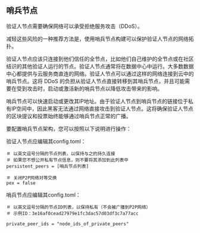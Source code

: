 ## 哨兵节点
验证人节点需要确保网络可以承受拒绝服务攻击（DDoS）。

减轻这些风险的一种推荐方法是，使用哨兵节点构建可以保护验证人节点的网络拓扑。

验证人节点应该只连接到他们信任的全节点，比如他们自己维护的全节点或在社区结识的其他验证人运行的节点。验证人节点通常将在数据中心中运行。大多数数据中心都提供与云服务商直连的网络。验证人节点可以通过这样的网络连接到云中的哨兵节点。这将 DDoS 的负担从验证人节点直接转移到其哨兵节点，并且可能需要在受到攻击时，启动或激活新的哨兵节点以降低攻击带来的影响。

哨兵节点可以快速启动或更改其IP地址。由于验证人节点到哨兵节点的链接位于私有IP空间中，因此黑客无法通过网络直接攻击到验证人节点。这将确保验证人节点的区块提议和投票始终能够通过哨兵节点正常的广播。

要配置哨兵节点架构，您可以按照以下说明进行操作：

验证人节点应编辑其config.toml：

```
＃ 以英文逗号分隔的节点列表，以保持与之的持久连接
＃ 如果您不想公开私有节点信息，则不要将其添加到此列表中
persistent_peers = [哨兵节点列表]

＃ 关闭P2P网络对等交换
pex = false
```

哨兵节点应编辑其config.toml：
```
＃ 以英文逗号分隔的节点ID列表，以保持私有（不会被广播到P2P网络）
＃ 示例ID：3e16af0cead27979e1fc3dac57d03df3c7a77acc

private_peer_ids = "node_ids_of_private_peers"
```
